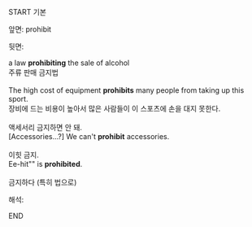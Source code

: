 START
기본

앞면:
prohibit


뒷면:
<div>a law <b>prohibiting</b> the sale of alcohol </div><div>주류 판매 금지법</div><div><br></div><div><div>The high cost of equipment <b>prohibits</b> many people from taking up this sport. </div><div>장비에 드는 비용이 높아서 많은 사람들이 이 스포츠에 손을 대지 못한다.</div></div><div><br></div><div><div><div>액세서리 금지하면 안 돼.</div></div><div><div>[Accessories...?] We can't <strong>prohibit</strong> accessories.</div></div></div><div><br></div><div><div><div>이힛 금지.</div></div><div><div>Ee-hit"" is <strong>prohibited</strong>.</div></div></div><div><br></div><div><font color=""#333333"">금지하다 (특히 법으로)</font></div>


해석:

END